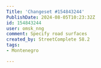 ```yaml
---
Title: 'Changeset #154843244'
PublishDate: 2024-08-05T10:23:32Z
id: 154843244
user: omsk_nng
comment: Specify road surfaces
created_by: StreetComplete 58.2
tags:
- Montenegro

---
```

